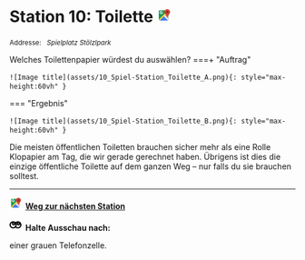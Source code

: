 # Station 10: Toilette  <a href="https://www.google.com/maps/dir/?api=1&travelmode=walking&destination=47.8035138,13.0202298"><img src="https://github.com/kipppunkte/kipppunkte/raw/gh-pages/assets/google-maps.svg" width="24" height="24"></a>

<small>Addresse:<em style="margin-left: 10px">Spielplatz Stölzlpark</em></small>



Welches Toilettenpapier würdest du auswählen?
===+ "Auftrag"

    ![Image title](assets/10_Spiel-Station_Toilette_A.png){: style="max-height:60vh" }


=== "Ergebnis"

    ![Image title](assets/10_Spiel-Station_Toilette_B.png){: style="max-height:60vh" }


Die meisten öffentlichen Toiletten brauchen sicher mehr als eine Rolle Klopapier am Tag, die wir gerade gerechnet haben.
Übrigens ist dies die einzige öffentliche Toilette auf dem ganzen Weg – nur falls du sie brauchen solltest.



____

<a href="https://www.google.com/maps/dir/?api=1&travelmode=walking&destination=47.8030586,13.0202307"><img src="https://github.com/kipppunkte/kipppunkte/raw/gh-pages/assets/google-maps.svg" style="height: 1.5em;margin-right: 0.5em"></a>**[Weg zur nächsten Station](https://www.google.com/maps/dir/?api=1&travelmode=walking&destination=47.8030586,13.0202307)**



<img src="https://github.com/kipppunkte/kipppunkte/raw/gh-pages/assets/eyes.svg" style="height: 1.5em;background: white;margin-right: 0.5em">**Halte Ausschau nach:**

einer grauen Telefonzelle.